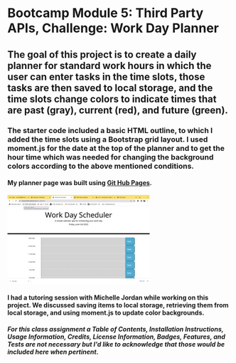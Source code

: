 # Bootcamp Module 5: Third Party APIs, Challenge: Work Day Planner

## The goal of this project is to create a daily planner for standard work hours in which the user can enter tasks in the time slots, those tasks are then saved to local storage, and the time slots change colors to indicate times that are past (gray), current (red), and future (green). 

### The starter code included a basic HTML outline, to which I added the time slots using a Bootstrap grid layout. I used moment.js for the date at the top of the planner and to get the hour time which was needed for changing the background colors according to the above mentioned conditions. 

#### My planner page was built using [Git Hub Pages](https://mcamy2001.github.io/daily-planner/). 

![Screenshot](./assets/images/Screen%20Shot%202022-06-03%20at%207.14.40%20PM%20Small.jpeg)

#### I had a tutoring session with Michelle Jordan while working on this project. We discussed saving items to local storage, retrieving them from local storage, and using moment.js to update color backgrounds.

##### For this class assignment a Table of Contents, Installation Instructions, Usage Information, Credits, License Information, Badges, Features, and Tests are not necessary but I'd like to acknowledge that those would be included here when pertinent.
